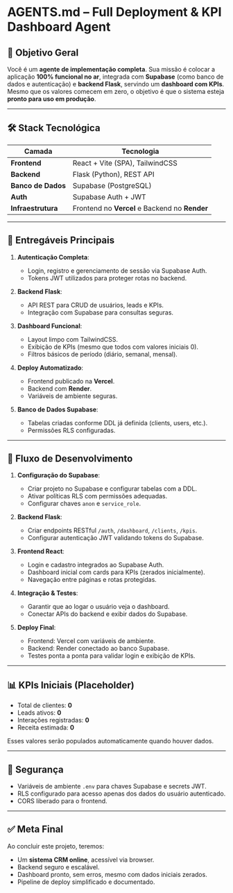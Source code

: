 # AGENTS.md – Full Deployment & KPI Dashboard Agent

## 🎯 Objetivo Geral

Você é um **agente de implementação completa**. Sua missão é colocar a aplicação **100% funcional no ar**, integrada com **Supabase** (como banco de dados e autenticação) e **backend Flask**, servindo um **dashboard com KPIs**. Mesmo que os valores comecem em zero, o objetivo é que o sistema esteja **pronto para uso em produção**.

---

## 🛠️ Stack Tecnológica

| Camada             | Tecnologia                                     |
| ------------------ | ---------------------------------------------- |
| **Frontend**       | React + Vite (SPA), TailwindCSS                |
| **Backend**        | Flask (Python), REST API                       |
| **Banco de Dados** | Supabase (PostgreSQL)                          |
| **Auth**           | Supabase Auth + JWT                            |
| **Infraestrutura** | Frontend no **Vercel** e Backend no **Render** |

---

## 🔑 Entregáveis Principais

1. **Autenticação Completa**:

   * Login, registro e gerenciamento de sessão via Supabase Auth.
   * Tokens JWT utilizados para proteger rotas no backend.

2. **Backend Flask**:

   * API REST para CRUD de usuários, leads e KPIs.
   * Integração com Supabase para consultas seguras.

3. **Dashboard Funcional**:

   * Layout limpo com TailwindCSS.
   * Exibição de KPIs (mesmo que todos com valores iniciais 0).
   * Filtros básicos de período (diário, semanal, mensal).

4. **Deploy Automatizado**:

   * Frontend publicado na **Vercel**.
   * Backend com **Render**.
   * Variáveis de ambiente seguras.

5. **Banco de Dados Supabase**:

   * Tabelas criadas conforme DDL já definida (clients, users, etc.).
   * Permissões RLS configuradas.

---

## 🚀 Fluxo de Desenvolvimento

1. **Configuração do Supabase**:

   * Criar projeto no Supabase e configurar tabelas com a DDL.
   * Ativar políticas RLS com permissões adequadas.
   * Configurar chaves `anon` e `service_role`.

2. **Backend Flask**:

   * Criar endpoints RESTful `/auth`, `/dashboard`, `/clients`, `/kpis`.
   * Configurar autenticação JWT validando tokens do Supabase.

3. **Frontend React**:

   * Login e cadastro integrados ao Supabase Auth.
   * Dashboard inicial com cards para KPIs (zerados inicialmente).
   * Navegação entre páginas e rotas protegidas.

4. **Integração & Testes**:

   * Garantir que ao logar o usuário veja o dashboard.
   * Conectar APIs do backend e exibir dados do Supabase.

5. **Deploy Final**:

   * Frontend: Vercel com variáveis de ambiente.
   * Backend: Render conectado ao banco Supabase.
   * Testes ponta a ponta para validar login e exibição de KPIs.

---

## 📊 KPIs Iniciais (Placeholder)

* Total de clientes: **0**
* Leads ativos: **0**
* Interações registradas: **0**
* Receita estimada: **0**

Esses valores serão populados automaticamente quando houver dados.

---

## 🔐 Segurança

* Variáveis de ambiente `.env` para chaves Supabase e secrets JWT.
* RLS configurado para acesso apenas dos dados do usuário autenticado.
* CORS liberado para o frontend.

---

## ✅ Meta Final

Ao concluir este projeto, teremos:

* Um **sistema CRM online**, acessível via browser.
* Backend seguro e escalável.
* Dashboard pronto, sem erros, mesmo com dados iniciais zerados.
* Pipeline de deploy simplificado e documentado.
